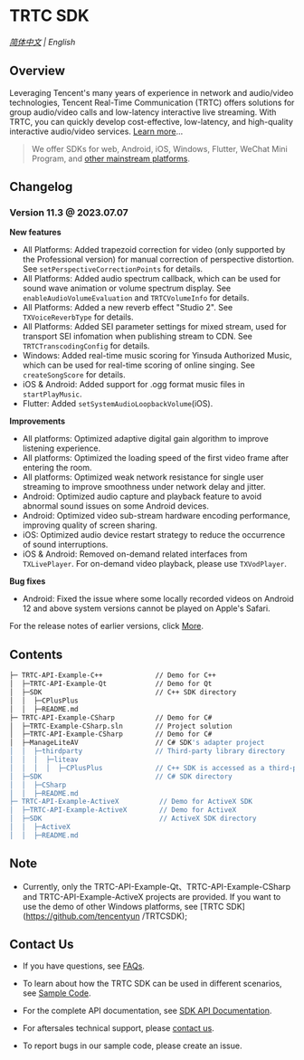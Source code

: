 # TRTC SDK

_[简体中文](README-zh_CN.md) | English_
## Overview

Leveraging Tencent's many years of experience in network and audio/video technologies, Tencent Real-Time Communication (TRTC) offers solutions for group audio/video calls and low-latency interactive live streaming. With TRTC, you can quickly develop cost-effective, low-latency, and high-quality interactive audio/video services. [Learn more](https://trtc.io/document)...

> We offer SDKs for web, Android, iOS, Windows, Flutter, WeChat Mini Program, and [other mainstream platforms](https://github.com/LiteAVSDK?q=TRTC_&type=all&sort=).



## Changelog

### Version 11.3 @ 2023.07.07

**New features**

- All Platforms: Added trapezoid correction for video (only supported by the Professional version) for manual correction of perspective distortion. See `setPerspectiveCorrectionPoints` for details.
- All Platforms: Added audio spectrum callback, which can be used for sound wave animation or volume spectrum display. See `enableAudioVolumeEvaluation` and `TRTCVolumeInfo` for details.
- All Platforms: Added a new reverb effect "Studio 2". See `TXVoiceReverbType` for details.
- All Platforms: Added SEI parameter settings for mixed stream, used for transport SEI infomation when publishing stream to CDN. See `TRTCTranscodingConfig` for details.
- Windows: Added real-time music scoring for Yinsuda Authorized Music, which can be used for real-time scoring of online singing. See `createSongScore` for details.
- iOS & Android: Added support for .ogg format music files in `startPlayMusic`.
- Flutter: Added `setSystemAudioLoopbackVolume`(iOS).


**Improvements**

- All platforms: Optimized adaptive digital gain algorithm to improve listening experience.
- All platforms: Optimized the loading speed of the first video frame after entering the room.
- All platforms: Optimized weak network resistance for single user streaming to improve smoothness under network delay and jitter.
- Android: Optimized audio capture and playback feature to avoid abnormal sound issues on some Android devices.
- Android: Optimized video sub-stream hardware encoding performance, improving quality of screen sharing.
- iOS: Optimized audio device restart strategy to reduce the occurrence of sound interruptions.
- iOS & Android: Removed on-demand related interfaces from `TXLivePlayer`. For on-demand video playback, please use `TXVodPlayer`.

**Bug fixes**
- Android: Fixed the issue where some locally recorded videos on Android 12 and above system versions cannot be played on Apple's Safari.


For the release notes of earlier versions, click [More](https://cloud.tencent.com/document/product/647/46907).


## Contents

```bash
├─ TRTC-API-Example-C++             // Demo for C++
│  ├─TRTC-API-Example-Qt            // Demo for Qt
│  ├─SDK                            // C++ SDK directory
│  │  ├─CPlusPlus
│  │  ├─README.md
├─ TRTC-API-Example-CSharp          // Demo for C#
│  ├─TRTC-Example-CSharp.sln        // Project solution
│  ├─TRTC-API-Example-CSharp        // Demo for C#
│  ├─ManageLiteAV                   // C# SDK's adapter project
│  │  ├─thirdparty                  // Third-party library directory
│  │  │  ├─liteav              
│  │  │  │  ├─CPlusPlus             // C++ SDK is accessed as a third-party library   
│  ├─SDK                            // C# SDK directory
│  │  ├─CSharp              
│  │  ├─README.md
├─ TRTC-API-Example-ActiveX          // Demo for ActiveX SDK 
│  ├─TRTC-API-Example-ActiveX        // Demo for ActiveX
│  ├─SDK                             // ActiveX SDK directory
│  │  ├─ActiveX              
│  │  ├─README.md
```



## Note

- Currently, only the TRTC-API-Example-Qt、TRTC-API-Example-CSharp and TRTC-API-Example-ActiveX projects are provided. If you want to use the demo of other Windows platforms, see [TRTC SDK](https://github.com/tencentyun /TRTCSDK);



## Contact Us
- If you have questions, see [FAQs](https://www.tencentcloud.com/document/product/647/36057?lang=en&pg=).

- To learn about how the TRTC SDK can be used in different scenarios, see [Sample Code](https://www.tencentcloud.com/document/product/647/42963).

- For the complete API documentation, see [SDK API Documentation](http://doc.qcloudtrtc.com/md_introduction_trtc_Windows_cpp_%E6%A6%82%E8%A7%88.html).
- For aftersales technical support, please [contact us](https://t.me/+EPk6TMZEZMM5OGY1).
- To report bugs in our sample code, please create an issue.
